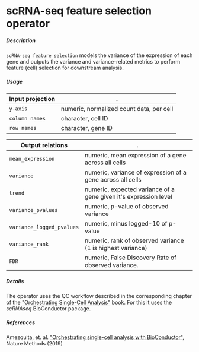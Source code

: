 # scRNA-seq feature selection operator

##### Description

`scRNA-seq feature selection` models the variance of the expression of each gene and outputs the variance and variance-related metrics to perform feature (cell) selection for downstream analysis.

##### Usage

Input projection|.
---|---
`y-axis`              | numeric, normalized count data, per cell 
`column names`        | character, cell ID
`row names`           | character, gene ID

Output relations|.
---|---
`mean_expression`         | numeric, mean expression of a gene across all cells 
`variance`                | numeric, variance of expression of a gene across all cells
`trend`                   | numeric, expected variance of a gene given it's expression level
`variance_pvalues`        | numeric, p-value of observed variance
`variance_logged_pvalues` | numeric, minus logged-10 of p-value
`variance_rank`           | numeric, rank of observed variance (1 is highest variance)
`FDR`                     | numeric, False Discovery Rate of observed variance.


##### Details

The operator uses the QC workflow described in the corresponding chapter of the ["Orchestrating Single-Cell Analysis"](https://osca.bioconductor.org/feature-selection.html) book. For this it uses the _scRNAseq_ BioConductor package.

##### References

Amezquita, et. al. ["Orchestrating single-cell analysis with BioConductor"](https://www.nature.com/articles/s41592-019-0654-x), Nature Methods (2019)
